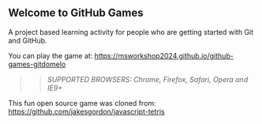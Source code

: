 ## Welcome to GitHub Games

A project based learning activity for people who are getting started with Git and GitHub.

You can play the game at: https://msworkshop2024.github.io/github-games-gitdomelo

>> _*SUPPORTED BROWSERS*: Chrome, Firefox, Safari, Opera and IE9+_

This fun open source game was cloned from: https://github.com/jakesgordon/javascript-tetris

